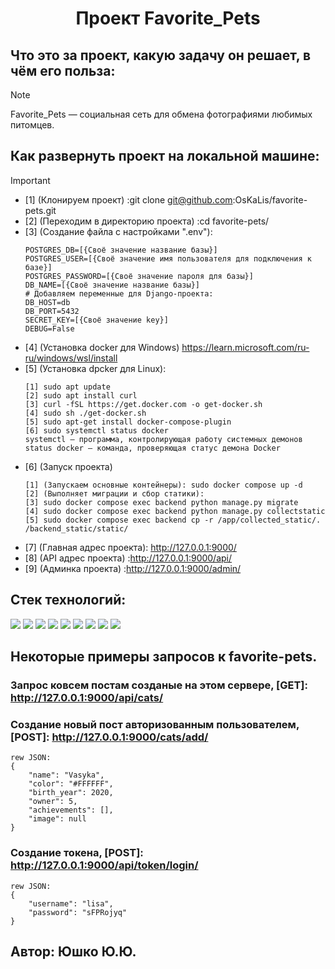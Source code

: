 <div id="header" align="center">
  <h1>Проект Favorite_Pets</h1>
</div>

## Что это за проект, какую задачу он решает, в чём его польза:
> [!NOTE]
> Favorite_Pets — социальная сеть для обмена фотографиями любимых питомцев.

## Как развернуть проект на локальной машине:
> [!IMPORTANT]
> * [1] (Клонируем проект) :git clone git@github.com:OsKaLis/favorite-pets.git
> * [2] (Переходим в директорию проекта) :cd favorite-pets/
> * [3] (Создание файла с настройками ".env"):
>   ```
>   POSTGRES_DB=[{Своё значение название базы}]
>   POSTGRES_USER=[{Своё значение имя пользователя для подключения к базе}]
>   POSTGRES_PASSWORD=[{Своё значение пароля для базы}]
>   DB_NAME=[{Своё значение название базы}]
>   # Добавляем переменные для Django-проекта:
>   DB_HOST=db
>   DB_PORT=5432
>   SECRET_KEY=[{Своё значение key}]
>   DEBUG=False
> * [4] (Установка docker для Windows) https://learn.microsoft.com/ru-ru/windows/wsl/install
> * [5] (Установка dpcker для Linux):
>   ``` 
>   [1] sudo apt update
>   [2] sudo apt install curl
>   [3] curl -fSL https://get.docker.com -o get-docker.sh 
>   [4] sudo sh ./get-docker.sh
>   [5] sudo apt-get install docker-compose-plugin
>   [6] sudo systemctl status docker
>   systemctl — программа, контролирующая работу системных демонов
>   status docker — команда, проверяющая статус демона Docker
> * [6] (Запуск проекта)
>   ```
>   [1] (Запускаем основные контейнеры): sudo docker compose up -d
>   [2] (Выполняет миграции и сбор статики):
>   [3] sudo docker compose exec backend python manage.py migrate
>   [4] sudo docker compose exec backend python manage.py collectstatic
>   [5] sudo docker compose exec backend cp -r /app/collected_static/. /backend_static/static/
> * [7] (Главная адрес проекта): http://127.0.0.1:9000/
> * [8] (API адрес проекта) :http://127.0.0.1:9000/api/
> * [9] (Админка проекта) :http://127.0.0.1:9000/admin/

## Cтек технологий:
<img src="https://img.shields.io/badge/Python_-3.9.10-Green">  <img src="https://img.shields.io/badge/SQLite_-3.41.2-steelblue">  <img src="https://img.shields.io/badge/django_-3.2.3-Green">
<img src="https://img.shields.io/badge/djangorestframework_-3.12.4-Green">  <img src="https://img.shields.io/badge/React_-17.0.2-aqua">  <img src="https://img.shields.io/badge/nginx:_-1.22.1-black">
<img src="https://img.shields.io/badge/docker_-24.0.5-blue">  <img src="https://img.shields.io/badge/docker_compose_-3.0-blue">  <img src="https://img.shields.io/badge/gunicorn_-20.1.0-Green">

## Некоторые примеры запросов к favorite-pets.

### Запрос ковсем постам созданые на этом сервере, [GET]: http://127.0.0.1:9000/api/cats/

### Создание новый пост авторизованным пользователем, [POST]: http://127.0.0.1:9000/cats/add/
```
rew JSON:
{
    "name": "Vasyka",
    "color": "#FFFFFF",
    "birth_year": 2020,
    "owner": 5,
    "achievements": [],
    "image": null
}
```

### Создание токена, [POST]: http://127.0.0.1:9000/api/token/login/
```
rew JSON:
{
    "username": "lisa",
    "password": "sFPRojyq"
}
```

## Автор: Юшко Ю.Ю.
